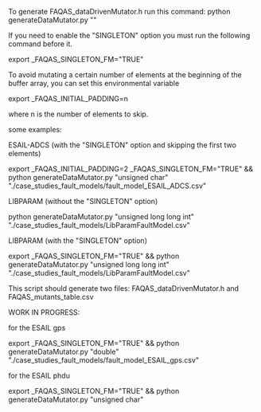 To generate FAQAS_dataDrivenMutator.h run this command:
python generateDataMutator.py  "<buffer data type>" <fault model>

If you need to enable the "SINGLETON" option you must run the following command before it.

export _FAQAS_SINGLETON_FM="TRUE"

To avoid mutating a certain number of elements at the beginning of the buffer array, you can set this environmental variable

export _FAQAS_INITIAL_PADDING=n

where n is the number of elements to skip.


some examples:

ESAIL-ADCS (with the "SINGLETON" option and skipping the first two elements)

export _FAQAS_INITIAL_PADDING=2  _FAQAS_SINGLETON_FM="TRUE" && python generateDataMutator.py  "unsigned char" "./case_studies_fault_models/fault_model_ESAIL_ADCS.csv"

LIBPARAM (without the "SINGLETON" option)

python generateDataMutator.py  "unsigned long long int" "./case_studies_fault_models/LibParamFaultModel.csv"

LIBPARAM (with the "SINGLETON" option)

export _FAQAS_SINGLETON_FM="TRUE" && python generateDataMutator.py  "unsigned long long int" "./case_studies_fault_models/LibParamFaultModel.csv"

This script should generate two files: FAQAS_dataDrivenMutator.h and FAQAS_mutants_table.csv


WORK IN PROGRESS:

for the ESAIL gps

export _FAQAS_SINGLETON_FM="TRUE" && python generateDataMutator.py  "double" "./case_studies_fault_models/fault_model_ESAIL_gps.csv"

for the ESAIL phdu

export _FAQAS_SINGLETON_FM="TRUE" && python generateDataMutator.py  "unsigned char"
